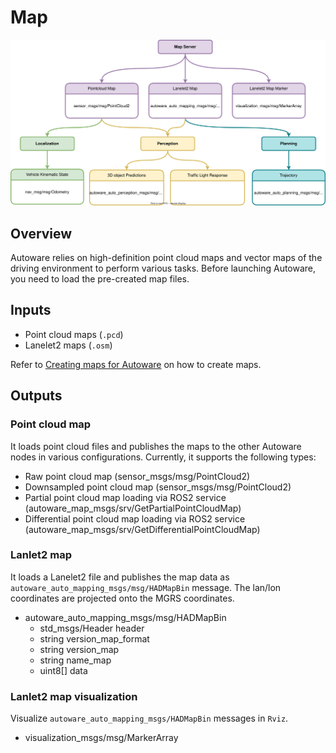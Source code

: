 # Map

![Node diagram](./images/Map-Bus-ODD-Architecture.drawio.svg)

## Overview

Autoware relies on high-definition point cloud maps and vector maps of the driving environment to perform various tasks. Before launching Autoware, you need to load the pre-created map files.

## Inputs

- Point cloud maps (`.pcd`)
- Lanelet2 maps (`.osm`)

Refer to [Creating maps for Autoware](../../../how-to-guides/creating-maps-for-autoware.md) on how to create maps.
 
## Outputs

### Point cloud map

It loads point cloud files and publishes the maps to the other Autoware nodes in various configurations. Currently, it supports the following types:

- Raw point cloud map (sensor_msgs/msg/PointCloud2)
- Downsampled point cloud map (sensor_msgs/msg/PointCloud2)
- Partial point cloud map loading via ROS2 service (autoware_map_msgs/srv/GetPartialPointCloudMap) 
- Differential point cloud map loading via ROS2 service (autoware_map_msgs/srv/GetDifferentialPointCloudMap)

### Lanlet2 map

It loads a Lanelet2 file and publishes the map data as `autoware_auto_mapping_msgs/msg/HADMapBin` message. The lan/lon coordinates are projected onto the MGRS coordinates.

- autoware_auto_mapping_msgs/msg/HADMapBin
    - std_msgs/Header header
    - string version_map_format
    - string version_map
    - string name_map
    - uint8[] data

 
### Lanlet2 map visualization

Visualize `autoware_auto_mapping_msgs/HADMapBin` messages in `Rviz`.

- visualization_msgs/msg/MarkerArray